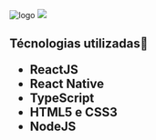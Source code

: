 
![logo](https://user-images.githubusercontent.com/45560284/91365542-c2c69300-e7d7-11ea-84c8-784fc5aa78b9.png)
<img src=”https://user-images.githubusercontent.com/45560284/91365542-c2c69300-e7d7-11ea-84c8-784fc5aa78b9.png”>


 <h2>Técnologias utilizadas🚀<//h2>
 <p>
   <ul>
    <li>ReactJS</li>
    <li>React Native</li>
    <li>TypeScript</li>
    <li>HTML5 e CSS3</li>
    <li>NodeJS</li>
  <ul>
 </p>

